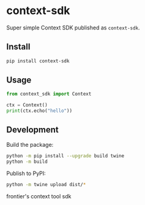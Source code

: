 # context-sdk

Super simple Context SDK published as `context-sdk`.

## Install

```bash
pip install context-sdk
```

## Usage

```python
from context_sdk import Context

ctx = Context()
print(ctx.echo("hello"))
```

## Development

Build the package:

```bash
python -m pip install --upgrade build twine
python -m build
```

Publish to PyPI:

```bash
python -m twine upload dist/*
```

frontier's context tool sdk
